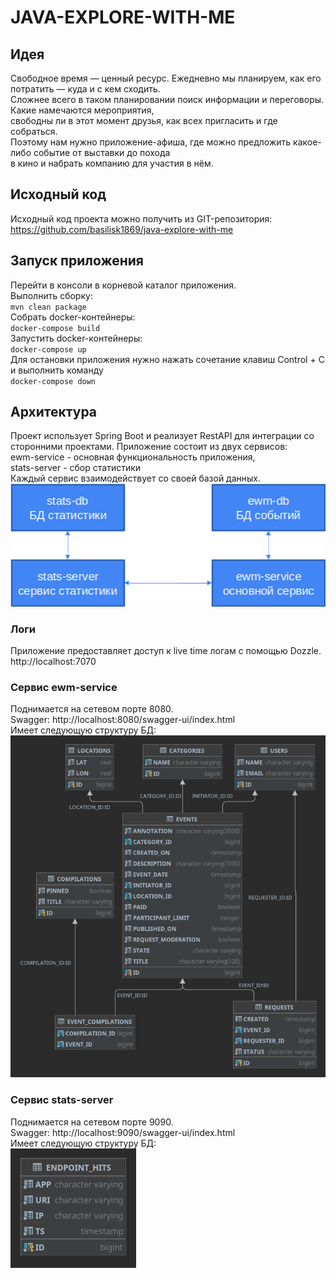 # JAVA-EXPLORE-WITH-ME

## Идея

Свободное время — ценный ресурс. Ежедневно мы планируем, как его потратить — куда и с кем сходить.<br>
Сложнее всего в таком планировании поиск информации и переговоры. Какие намечаются мероприятия,<br>
свободны ли в этот момент друзья, как всех пригласить и где собраться.<br>
Поэтому нам нужно приложение-афиша, где можно предложить какое-либо событие от выставки до похода<br>
в кино и набрать компанию для участия в нём.<br>

## Исходный код

Исходный код проекта можно получить из GIT-репозитория:<br>
https://github.com/basilisk1869/java-explore-with-me

## Запуск приложения

Перейти в консоли в корневой каталог приложения.<br>
Выполнить сборку:<br>
`mvn clean package`<br>
Собрать docker-контейнеры:<br>
`docker-compose build`<br>
Запустить docker-контейнеры:<br>
`docker-compose up`<br>
Для остановки приложения нужно нажать сочетание клавиш Control + C<br>
и выполнить команду<br>
`docker-compose down`<br>

## Архитектура

Проект использует Spring Boot и реализует RestAPI для интеграции со сторонними проектами.
Приложение состоит из двух сервисов:<br>
ewm-service - основная функциональность приложения,<br>
stats-server - сбор статистики<br>
Каждый сервис взаимодействует со своей базой данных.<br>
![architecture.png](doc%2Farchitecture.png)

### Логи

Приложение предоставляет доступ к live time логам с помощью Dozzle.<br>
http://localhost:7070 <br>

### Сервис ewm-service

Поднимается на сетевом порте 8080.<br>
Swagger: http://localhost:8080/swagger-ui/index.html <br>
Имеет следующую структуру БД:<br>
![ewm-schema.png](doc%2Fewm-schema.png)

### Сервис stats-server

Поднимается на сетевом порте 9090.<br>
Swagger: http://localhost:9090/swagger-ui/index.html <br>
Имеет следующую структуру БД:<br>
![stats-schema.png](doc%2Fstats-schema.png)
